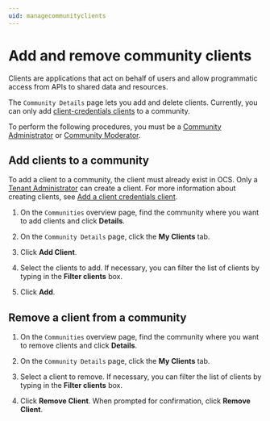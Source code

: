 ```yaml
---
uid: managecommunityclients
---
```


# Add and remove community clients

Clients are applications that act on behalf of users and allow programmatic access from APIs to shared data and resources.

The `Community Details` page lets you add and delete clients. Currently, you can only add [client-credentials clients](xref:ccClients) to a community.

To perform the following procedures, you must be a [Community Administrator](xref:communityroles#community-administrator) or [Community Moderator](xref:communityroles#community-moderator).

## Add clients to a community

To add a client to a community, the client must already exist in OCS. Only a [Tenant Administrator](xref:communityroles#tenant-administrator) can create a client. For more information about creating clients, see [Add a client credentials client](xref:gpClientCredentialsClient).

1. On the `Communities` overview page, find the community where you want to add clients and click **Details**.

2. On the `Community Details` page, click the **My Clients** tab.

3. Click **Add Client**.

4. Select the clients to add. If necessary, you can filter the list of clients by typing in the **Filter clients** box.

5. Click **Add**.

## Remove a client from a community

1. On the `Communities` overview page, find the community where you want to remove clients and click **Details**.

2. On the `Community Details` page, click the **My Clients** tab.

3. Select a client to remove.  If necessary, you can filter the list of clients by typing in the **Filter clients** box. 

4. Click **Remove Client**.  When prompted for confirmation, click **Remove Client**.
